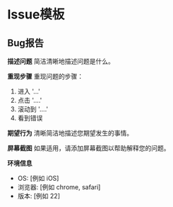 # Issue模板

## Bug报告
**描述问题**
简洁清晰地描述问题是什么。

**重现步骤**
重现问题的步骤：
1. 进入 '...'
2. 点击 '....'
3. 滚动到 '....'
4. 看到错误

**期望行为**
清晰简洁地描述您期望发生的事情。

**屏幕截图**
如果适用，请添加屏幕截图以帮助解释您的问题。

**环境信息**
- OS: [例如 iOS]
- 浏览器: [例如 chrome, safari]
- 版本: [例如 22]
